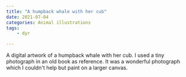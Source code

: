 ```yaml
---
title: "A humpback whale with her cub"
date: 2021-07-04
categories: Animal illustrations
tags:
    - dyr

---
```

A digital artwork of a humpback whale with her cub. I used a tiny photograph in an old book as reference. It was a wonderful photograph which I couldn't help but paint on a larger canvas.